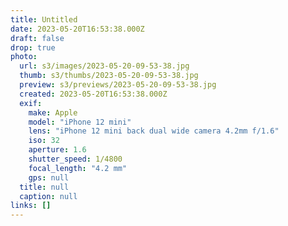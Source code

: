 ```yaml
---
title: Untitled
date: 2023-05-20T16:53:38.000Z
draft: false
drop: true
photo:
  url: s3/images/2023-05-20-09-53-38.jpg
  thumb: s3/thumbs/2023-05-20-09-53-38.jpg
  preview: s3/previews/2023-05-20-09-53-38.jpg
  created: 2023-05-20T16:53:38.000Z
  exif:
    make: Apple
    model: "iPhone 12 mini"
    lens: "iPhone 12 mini back dual wide camera 4.2mm f/1.6"
    iso: 32
    aperture: 1.6
    shutter_speed: 1/4800
    focal_length: "4.2 mm"
    gps: null
  title: null
  caption: null
links: []
---
```

